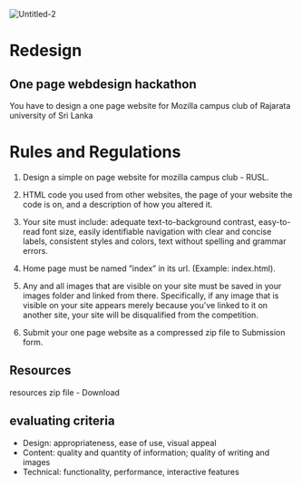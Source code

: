 ![Untitled-2](https://user-images.githubusercontent.com/28821226/72818655-d8983680-3c91-11ea-9c54-ea1937a924c5.jpg)


# Redesign
## One page webdesign hackathon

You have to design a one page website for Mozilla campus club of Rajarata university of Sri Lanka

# Rules and Regulations

1. Design a simple on page website for mozilla campus club - RUSL.

2. HTML code you used from other websites, the page of your website the code is on, and a description of how you altered it.

3. Your site must include: adequate text-to-background contrast,  easy-to-read font size,  easily identifiable navigation with clear and concise labels,  consistent styles and colors,  text without spelling and grammar errors.

4. Home page must be named ”index” in its url. (Example: index.html).

5. Any and all images that are visible on your site must be saved in your images folder and linked from there. Specifically, if any image that is visible on your site appears merely because you've linked to it on another site, your site will be disqualified from the competition.

6. Submit your one page website as a compressed zip file to Submission form.

##  Resources

resources zip file  - Download 

##  evaluating criteria

* Design: appropriateness, ease of use, visual appeal
* Content: quality and quantity of information; quality of writing and images
* Technical: functionality, performance, interactive features
